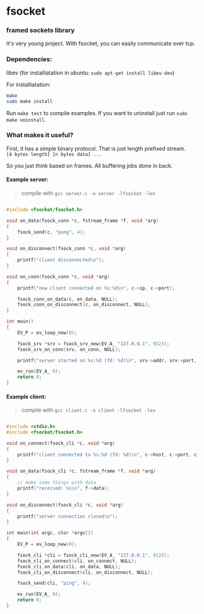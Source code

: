 # fsocket

### framed sockets library

It's very young project. With fsocket, you can easily communicate over tcp.

### Dependencies:
libev (for installiatation in ubuntu: `sudo apt-get install libev-dev`)

For installiatation:
```sh
make
sudo make install
```

Run `make test` to compile examples.
If you want to uninstall just run `sudo make uninstall`.

### What makes it useful?
First, it has a simple binary protocol. That is just length prefixed stream.<br/>
`[4 bytes length] [n bytes data] ...`

So you just think based on frames. All buffering jobs done in back.


#### Example server:
> compile with `gcc server.c -o server -lfsocket -lev`

```c

#include <fsocket/fsocket.h>

void on_data(fsock_conn *c, fstream_frame *f, void *arg)
{
    fsock_send(c, "pong", 4);
}

void on_disconnect(fsock_conn *c, void *arg)
{
    printf("client disconnected\n");
}

void on_conn(fsock_conn *c, void *arg)
{
    printf("new client connected on %s:%d\n", c->ip, c->port);

    fsock_conn_on_data(c, on_data, NULL);
    fsock_conn_on_disconnect(c, on_disconnect, NULL);
}

int main()
{
    EV_P = ev_loop_new(0);

    fsock_srv *srv = fsock_srv_new(EV_A_ "127.0.0.1", 9123);
    fsock_srv_on_conn(srv, on_conn, NULL);

    printf("server started on %s:%d (fd: %d)\n", srv->addr, srv->port, srv->fd);

    ev_run(EV_A_ 0);
    return 0;
}

```

#### Example client:
> compile with `gcc client.c -o client -lfsocket -lev`

```c

#include <stdio.h>
#include <fsocket/fsocket.h>

void on_connect(fsock_cli *c, void *arg)
{
    printf("client connected to %s:%d (fd: %d)\n", c->host, c->port, c->fd);
}

void on_data(fsock_cli *c, fstream_frame *f, void *arg)
{
    // make some things with data
    printf("received: %s\n", f->data);
}

void on_disconnect(fsock_cli *c, void *arg)
{
    printf("server connection closed\n");
}

int main(int argc, char *argv[])
{
    EV_P = ev_loop_new(0);

    fsock_cli *cli = fsock_cli_new(EV_A_ "127.0.0.1", 9123);
    fsock_cli_on_connect(cli, on_connect, NULL);
    fsock_cli_on_data(cli, on_data, NULL);
    fsock_cli_on_disconnect(cli, on_disconnect, NULL);

    fsock_send(cli, "ping", 4);

    ev_run(EV_A_ 0);
    return 0;
}

```